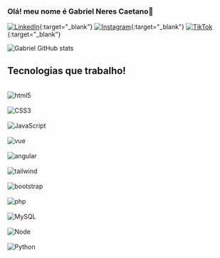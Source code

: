 

### Olá! meu nome é Gabriel Neres Caetano👋

[![LinkedIn](https://img.shields.io/badge/LinkedIn-0077B5?style=for-the-badge&logo=linkedin&logoColor=white)](https://www.linkedin.com/in/gabrielneres-caetano/){:target="_blank"}
[![Instagram](https://img.shields.io/badge/Instagram-E4405F?style=for-the-badge&logo=instagram&logoColor=white)](https://www.instagram.com/bieln69/){:target="_blank"}
[![TikTok](https://img.shields.io/badge/TikTok-000000?style=for-the-badge&logo=tiktok&logoColor=white)](https://www.tiktok.com/@bieeldev?lang=pt-BR){:target="_blank"}


![Gabriel GitHub stats](https://github-readme-stats.vercel.app/api?username=bi3ll69&show_icons=true&theme=radical)

## Tecnologias que trabalho!

<div style="display: inline_block"> </br>
<img aling="center" alt="html5" src="https://img.shields.io/badge/HTML5-E34F26?style=for-the-badge&logo=html5&logoColor=white">
</div>
<div style="display: inline_block"> </br>
<img aling="center" alt="CSS3" src="https://img.shields.io/badge/CSS3-1572B6?style=for-the-badge&logo=css3&logoColor=white">
</div>
<div style="display: inline_block"> </br>
<img aling="center" alt="JavaScript" src="https://img.shields.io/badge/JavaScript-323330?style=for-the-badge&logo=javascript&logoColor=F7DF1E">
</div>
<div style="display: inline_block"> </br>
<img aling="center" alt="vue" src="https://img.shields.io/badge/Vue.js-35495E?style=for-the-badge&logo=vue.js&logoColor=4FC08D">
</div>
<div style="display: inline_block"> </br>
<img aling="center" alt="angular" src="https://img.shields.io/badge/Angular-DD0031?style=for-the-badge&logo=angular&logoColor=white">
</div>
<div style="display: inline_block"> </br>
<img aling="center" alt="tailwind" src="https://img.shields.io/badge/Tailwind_CSS-38B2AC?style=for-the-badge&logo=tailwind-css&logoColor=white">
</div>
<div style="display: inline_block"> </br>
<img aling="center" alt="bootstrap" src="https://img.shields.io/badge/Bootstrap-563D7C?style=for-the-badge&logo=bootstrap&logoColor=white">
</div>
<div style="display: inline_block"> </br>
<img aling="center" alt="php" src="https://img.shields.io/badge/PHP-777BB4?style=for-the-badge&logo=php&logoColor=white">
</div>
<div style="display: inline_block"> </br>
<img aling="center" alt="MySQL" src="https://img.shields.io/badge/MySQL-00000F?style=for-the-badge&logo=mysql&logoColor=white">
</div>
<div style="display: inline_block"> </br>
<img aling="center" alt="Node" src="https://img.shields.io/badge/Node.js-43853D?style=for-the-badge&logo=node.js&logoColor=white">
</div>
<div style="display: inline_block"> </br>
<img aling="center" alt="Python" src="https://img.shields.io/badge/Python-14354C?style=for-the-badge&logo=python&logoColor=white">
</div>
